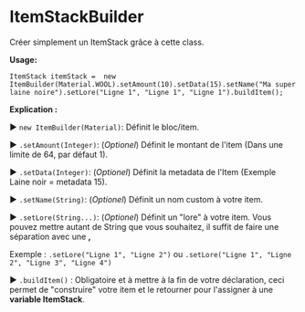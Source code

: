 # ItemStackBuilder

Créer simplement un ItemStack grâce à cette class.

__Usage:__

`ItemStack itemStack = 
new ItemBuilder(Material.WOOL).setAmount(10).setData(15).setName("Ma super laine noire").setLore("Ligne 1", "Ligne 1", "Ligne 1").buildItem();`

__Explication :__

► `new ItemBuilder(Material)`: Définit le bloc/item.

► `.setAmount(Integer)`: (*Optionel*) Définit le montant de l'item 
(Dans une limite de 64, par défaut 1).

► `.setData(Integer)`: (*Optionel*) Définit la metadata de l'Item 
(Exemple Laine noir = metadata 15).

► `.setName(String)`: (*Optionel*) Définit un nom custom à votre item.

► `.setLore(String...)`: (*Optionel*) Définit un "lore" à votre item. 
Vous pouvez mettre autant de String que vous souhaitez, 
il suffit de faire une séparation avec une **,**

Exemple : `.setLore("Ligne 1", "Ligne 2")` ou `.setLore("Ligne 1", "Ligne 2", "Ligne 3", "Ligne 4")`

► `.buildItem()` : Obligatoire et à mettre à la fin de votre déclaration, ceci permet de "construire" 
votre item et le retourner pour l'assigner à une **variable ItemStack**.

